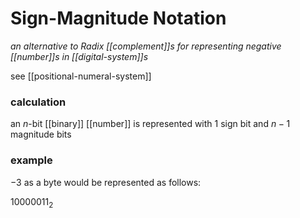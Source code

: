 # Sign-Magnitude Notation

_an alternative to Radix [[complement]]s for representing negative [[number]]s in [[digital-system]]s_

see [[positional-numeral-system]]

### calculation

an $n$-bit [[binary]] [[number]] is represented with $1$ sign bit and $n-1$ magnitude bits

### example

$-3$ as a byte would be represented as follows:

$10000011_2$
